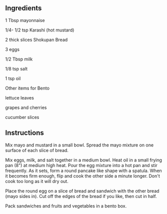 ## Ingredients

1 Tbsp mayonnaise

1/4- 1/2 tsp Karashi (hot mustard)

2 thick slices Shokupan Bread

3 eggs

1/2 Tbsp milk

1/8 tsp salt

1 tsp oil

Other items for Bento

lettuce leaves

grapes and cherries

cucumber slices

## Instructions

Mix mayo and mustard in a small bowl. Spread the mayo mixture on one surface of each slice of bread.

Mix eggs, milk, and salt together in a medium bowl. Heat oil in a small frying pan (8") at medium high heat. Pour the egg mixture into a hot pan and stir frequently. As it sets, form a round pancake like shape with a spatula. When it becomes firm enough, flip and cook the other side a minute longer. Don't cook too long as it will dry out.

Place the round egg on a slice of bread and sandwich with the other bread (mayo sides in). Cut off the edges of the bread if you like, then cut in half.

Pack sandwiches and fruits and vegetables in a bento box.

